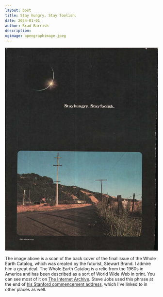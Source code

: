 ```yaml
---
layout: post
title: Stay hungry. Stay foolish.
date: 2024-01-01
author: Brad Barrish
description: 
ogimage: opengraphimage.jpeg
---
```

<img src="/assets/stay-hungry-stay-foolish.png">

The image above is a scan of the back cover of the final issue of the Whole Earth Catalog, which was created by the futurist, Stewart Brand. I admire him a great deal. The Whole Earth Catalog is a relic from the 1960s in America and has been described as a sort of World Wide Web in print. You can see most of it on [The Internet Archive](https://archive.org/details/wholeearth). Steve Jobs used this phrase at the end of [his Stanford commencement address](https://www.youtube.com/watch?v=UF8uR6Z6KLc), which I've linked to in other places as well.